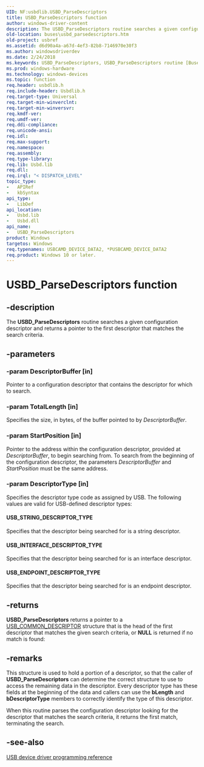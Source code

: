 ```yaml
---
UID: NF:usbdlib.USBD_ParseDescriptors
title: USBD_ParseDescriptors function
author: windows-driver-content
description: The USBD_ParseDescriptors routine searches a given configuration descriptor and returns a pointer to the first descriptor that matches the search criteria.
old-location: buses\usbd_parsedescriptors.htm
old-project: usbref
ms.assetid: d6d90a4a-a67d-4ef3-82b8-7146970e30f3
ms.author: windowsdriverdev
ms.date: 2/24/2018
ms.keywords: USBD_ParseDescriptors, USBD_ParseDescriptors routine [Buses], buses.usbd_parsedescriptors, usbdlib/USBD_ParseDescriptors, usbfunc_a66c16e5-451c-4d5b-a621-4c4969200acd.xml
ms.prod: windows-hardware
ms.technology: windows-devices
ms.topic: function
req.header: usbdlib.h
req.include-header: Usbdlib.h
req.target-type: Universal
req.target-min-winverclnt: 
req.target-min-winversvr: 
req.kmdf-ver: 
req.umdf-ver: 
req.ddi-compliance: 
req.unicode-ansi: 
req.idl: 
req.max-support: 
req.namespace: 
req.assembly: 
req.type-library: 
req.lib: Usbd.lib
req.dll: 
req.irql: "< DISPATCH_LEVEL"
topic_type:
-	APIRef
-	kbSyntax
api_type:
-	LibDef
api_location:
-	Usbd.lib
-	Usbd.dll
api_name:
-	USBD_ParseDescriptors
product: Windows
targetos: Windows
req.typenames: USBCAMD_DEVICE_DATA2, *PUSBCAMD_DEVICE_DATA2
req.product: Windows 10 or later.
---
```


# USBD_ParseDescriptors function


## -description



   The <b>USBD_ParseDescriptors</b> routine searches a given configuration descriptor and returns a pointer to the first descriptor that matches the search criteria.


## -parameters




### -param DescriptorBuffer [in]

Pointer to a configuration descriptor that contains the descriptor for which to search.


### -param TotalLength [in]

Specifies the size, in bytes, of the buffer pointed to by <i>DescriptorBuffer</i>.


### -param StartPosition [in]

Pointer to the address within the configuration descriptor, provided at <i>DescriptorBuffer</i>, to begin searching from. To search from the beginning of the configuration descriptor, the parameters <i>DescriptorBuffer</i> and <i>StartPosition</i> must be the same address.


### -param DescriptorType [in]

Specifies the descriptor type code as assigned by USB. The following values are valid for USB-defined descriptor types:





#### USB_STRING_DESCRIPTOR_TYPE

Specifies that the descriptor being searched for is a string descriptor.



#### USB_INTERFACE_DESCRIPTOR_TYPE

Specifies that the descriptor being searched for is an interface descriptor.



#### USB_ENDPOINT_DESCRIPTOR_TYPE

Specifies that the descriptor being searched for is an endpoint descriptor.


## -returns



<b>USBD_ParseDescriptors</b> returns a pointer to a <a href="https://msdn.microsoft.com/library/windows/hardware/ff539238">USB_COMMON_DESCRIPTOR</a> structure that is the head of the first descriptor that matches the given search criteria, or <b>NULL</b> is returned if no match is found:




## -remarks



This structure is used to hold a portion of a descriptor, so that the caller of <b>USBD_ParseDescriptors</b> can determine the correct structure to use to access the remaining data in the descriptor. Every descriptor type has these fields at the beginning of the data and callers can use the <b>bLength</b> and <b>bDescriptorType</b> members to correctly identify the type of this descriptor.

When this routine parses the configuration descriptor looking for the descriptor that matches the search criteria, it returns the first match, terminating the search.




## -see-also




<a href="https://msdn.microsoft.com/library/windows/hardware/ff540134">USB device driver programming reference</a>
 

 

